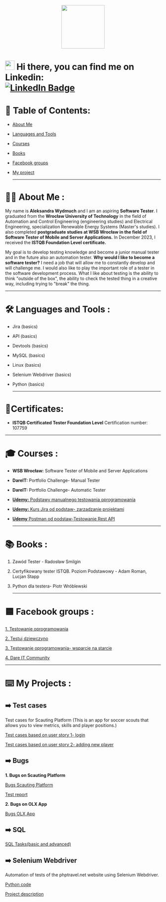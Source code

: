 
<div id="header" align="center">
  <img src="https://media.giphy.com/media/Y34jqOCXhgEsqRLULa/giphy.gif" width="140"/>
</div>

  
 <h1>
  <img src="https://media.giphy.com/media/hvRJCLFzcasrR4ia7z/giphy.gif" width="30px"/>
   Hi there, you can find me on Linkedin: 
   <div id="badges">
  <a href="https://pl.linkedin.com/in/aleksandra-wydmuch">
    <img src="https://img.shields.io/badge/LinkedIn-blue?style=for-the-badge&logo=linkedin&logoColor=white" alt="LinkedIn Badge"/>
  </a>
</h1>

  # 📝 Table of Contents:
* [About Me](#about-me)
* [Languages and Tools](#languages-and-tools)
* [Courses](#courses)
* [Books](#books)
* [Facebook groups](#facebook-groups)
* [My project](#my-projects)

  ---

# :woman_technologist: About Me :
  
  My name is **Aleksandra Wydmuch** and I am an aspiring **Software Tester**. I graduated from the **Wrocław University of Technology** in the field of   Automation and Control Engineering (engineering studies) and Electrical Engineering, specialization Renewable Energy Systems (Master's studies). I also completed **postgraduate studies at WSB Wrocław in the field of Software Tester of Mobile and Server Applications.** In December 2023, I received the **ISTQB Foundation Level certificate.**

My goal is to develop testing knowledge and become a junior manual tester and in the future also an automation tester. 
**Why would I like to become a software tester?** I need a job that will allow me to constantly develop and will challenge me. I would also like to play the important role of a tester in the software development process. What I like about testing is the ability to think "outside of the box", the ability to check the tested thing in a creative way, including trying to "break" the thing.

  ---

# :hammer_and_wrench: Languages and Tools :
 * Jira (basics)
 * API (basics)
 * Devtools (basics)
 * MySQL (basics)
 * Linux (basics)
 * Selenium Webdriver (basics)
 * Python (basics) 
  
    ---
# 🥇Certificates:   

  * **ISTQB Certificated Tester Foundation Level** Certification number: 107759

---
# 🎓 Courses : 
  * **WSB Wrocław:** Software Tester of Mobile and Server Applications 
  * **DareIT:** Portfolio Challenge- Manual Tester
  * **DareIT:** Portfolio Challenge- Automatic Tester
  * [**Udemy:** Podstawy manualnego testowania oprogramowania](https://www.udemy.com/course/kurs-testowania-oprogramowania/?couponCode=KEEPLEARNING)
  * [**Udemy:** Kurs Jira od podstaw- zarządzanie projektami](https://www.udemy.com/course/kurs-jira-od-podstaw-zarzadzanie-projektami/?kw=kurs+Jira+od&src=sac&couponCode=KEEPLEARNING)
  * [**Udemy** Postman od podstaw-Testowanie Rest API](https://www.udemy.com/course/postman-od-podstaw-testowanie-rest-api/?couponCode=KEEPLEARNING)
  
      ---
  
# 📚 Books : 
  1. Zawód Tester - Radosław Smilgin
  2. Certyfikowany tester ISTQB. Poziom Podstawowy - Adam Roman, Lucjan Stapp
  3. Python dla testera- Piotr Wróblewski
  
        ---
  
# 🟦 Facebook groups : 

  [1. Testowanie oprogramowania](https://www.facebook.com/groups/141683635854223)
  
  [2. Testuj dziewczyno](https://www.facebook.com/groups/514014750879165)
  
  [3. Testowanie oprogramowania- wsparcie na starcie](https://www.facebook.com/groups/417833158717454?hoisted_section_header_type=recently_seen&multi_permalinks=922755534891878)
  
  [4. Dare IT Community](https://www.facebook.com/groups/2029087700497738)
  
   ---
  
# ⌨️ My Projects :
 
 ## ➡️ Test cases
  Test cases for Scauting Platform (This is an app for soccer scouts that allows you to view metrics, skills and player positions.)
  
  [Test cases based on user story 1- login](https://drive.google.com/drive/folders/1b4ejLCryfdb8K9FMvOVeZSfjoPVc_Heu?usp=drive_link)
 
  [Test cases based on user story 2- adding new player](https://drive.google.com/drive/folders/1UIo68lJd5ASPIftWfAbAisSLobbtf03U?usp=drive_link)
  
  ## ➡️ Bugs 
 **1. Bugs on Scauting Platform** 
  
  [Bugs Scauting Platform](https://docs.google.com/spreadsheets/d/1S52Uq8oKFw8aQkvxeRAc96_uXJGvja0tZA1Gitp-yuU/edit?usp=drive_link)
  
  [Test report](https://docs.google.com/document/d/10FrAqNUED2g2QteEixXeDuzbrjEzMS6IsWJeUmGgHAA/edit?usp=drive_link)
  
 **2. Bugs on OLX App**
  
  [Bugs OLX App](https://docs.google.com/spreadsheets/d/1i28ax2TFhAKJHSJEqkT3xm_xIemu4t17nmkXsiB7mzU/edit?usp=drive_link)
  
  ## ➡️ SQL 
  
  [SQL Tasks(basic and advanced)](https://github.com/olawydmuch/SQL-tasks/blob/main/README.md)

 ## ➡️ Selenium Webdriver
  
  Automation of tests of the phptravel.net website using Selenium Webdriver.
  
  [Python code](https://drive.google.com/drive/folders/1A0VdW6uQmWENj7pU8F6aJapTYyBoknD1?usp=drive_link)
  
  [Project description](https://drive.google.com/file/d/1olSicMEGgpSySCAfAl6aI9kUjsCF7pD-/view?usp=drive_link)

  
 
  
  
